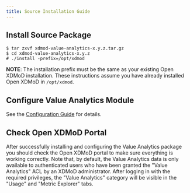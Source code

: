 ```yaml
---
title: Source Installation Guide
---
```


Install Source Package
----------------------

```
$ tar zxvf xdmod-value-analytics-x.y.z.tar.gz
$ cd xdmod-value-analytics-x.y.z
# ./install -prefix=/opt/xdmod
```

**NOTE**: The installation prefix must be the same as your existing Open
XDMoD installation. These instructions assume you have already installed
Open XDMoD in `/opt/xdmod`.

Configure Value Analytics Module
------------------------

See the [Configuration Guide](configuration.html) for details.

Check Open XDMoD Portal
-----------------------

After successfully installing and configuring the Value Analytics package you should check the Open
XDMoD portal to make sure everything is working correctly. Note that, by default, the Value
Analytics data is only available to authenticated users who have been granted the "Value Analytics"
ACL by an XDMoD administrator.  After logging in with the required privileges, the "Value Analytics"
category will be visible in the "Usage" and "Metric Explorer" tabs.
